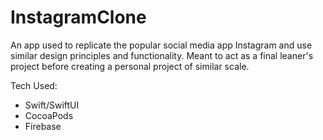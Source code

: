 # InstagramClone
An app used to replicate the popular social media app Instagram and use similar design principles and functionality.
Meant to act as a final leaner's project before creating a personal project of similar scale.

Tech Used:
  - Swift/SwiftUI
  - CocoaPods
  - Firebase
